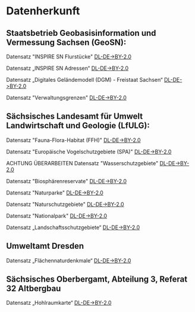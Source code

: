 # Datenherkunft

## Staatsbetrieb Geobasisinformation und Vermessung Sachsen (GeoSN):
Datensatz "INSPIRE SN Flurstücke" [DL-DE->BY-2.0](https://geomis.sachsen.de/geomis-client/?lang=de#/datasets/iso/b5ddb15c-07a8-44b9-b88c-197040fa9b4f)

Datensatz „INSPIRE SN Adressen“ [DL-DE->BY-2.0](https://geomis.sachsen.de/geomis-client/?lang=de#/datasets/iso/232d876c-2128-41b9-bc76-366be7d040ce)

Datensatz „Digitales Geländemodell (DGM) - Freistaat Sachsen“ [DL-DE->BY-2.0](https://geomis.sachsen.de/geomis-client/?lang=de#/datasets/iso/a3dba5b2-0118-4d76-ab78-ba656a1b489e)

Datensatz "Verwaltungsgrenzen" [DL-DE->BY-2.0](https://geomis.sachsen.de/geomis-client/?lang=de#/datasets/iso/85983692-f68c-45b2-b6a3-bb11959c5cf2)

## Sächsisches Landesamt für Umwelt Landwirtschaft und Geologie (LfULG):

Datensatz "Fauna-Flora-Habitat (FFH)" [DL-DE->BY-2.0](https://geomis.sachsen.de/geomis-client/?lang=de#/datasets/iso/875078c1-8368-4efa-8bdc-9604a4c61dce)

Datensatz "Europäische Vogelschutzgebiete (SPA)" [DL-DE->BY-2.0](https://geomis.sachsen.de/geomis-client/?lang=de#/datasets/iso/07b615bd-9c49-443c-aff1-c63cf49dd930)

 ACHTUNG ÜBERARBEITEN Datensatz "Wasserschutzgebiete" [DL-DE->BY-2.0](https://geomis.sachsen.de/geomis-client/?lang=de#/datasets/iso/f1e47e21-a45c-4bb8-9256-75bbf11e7e7f)

Datensatz "Biosphärenreservate" [DL-DE->BY-2.0](https://geomis.sachsen.de/geomis-client/?lang=de#/datasets/iso/8c6087be-1dba-4fb6-beb3-be6e035e42cc)

Datensatz "Naturparke" [DL-DE->BY-2.0](https://geomis.sachsen.de/geomis-client/?lang=de#/datasets/iso/73020aaa-63b6-4d0d-abfd-54c4d4bc99da)

Datensatz "Naturschutzgebiete" [DL-DE->BY-2.0](https://geomis.sachsen.de/geomis-client/?lang=de#/datasets/iso/59f32f5d-cb8d-4021-806b-49b7b8f270ad)

Datensatz "Nationalpark" [DL-DE->BY-2.0](https://geomis.sachsen.de/geomis-client/?lang=de#/datasets/iso/28db8044-afbe-445d-8812-9587884a3484)

Datensatz „Landschaftsschutzgebiete“ [DL-DE->BY-2.0](https://geomis.sachsen.de/geomis-client/?lang=de#/datasets/iso/16e19bdc-d4af-4b2d-b722-6ff3590e1e9e)

## Umweltamt Dresden

Datensatz „Flächennaturdenkmale“ [DL-DE->BY-2.0](https://geomis.sachsen.de/geomis-client/?lang=de#/datasets/iso/71a738a3-0d3b-4b55-b948-a1b39d243852)

## Sächsisches Oberbergamt, Abteilung 3, Referat 32 Altbergbau

Datensatz „Hohlraumkarte“ [DL-DE->BY-2.0](https://geomis.sachsen.de/geomis-client/?lang=de#/datasets/iso/ed8df283-c4d6-498c-8367-be4f76980daf)